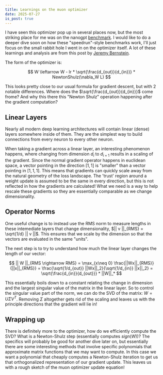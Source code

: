 ```yaml
---
title: Learnings on the muon optimizer
date: 2025-07-27
is_post: true
---
```



I have seen this optimizer pop up in several places now, but the most striking place for me was on the nanogpt
[benchmark](https://github.com/KellerJordan/modded-nanogpt). I would like to do a deeper dive soon on how these
"speedrun"-style benchmarks work, I'll just focus on the small rabbit hole I went in on the optimizer itself. A lot of
these learnings and analysis are from this post by [Jeremy Bernstein](https://jeremybernste.in/writing/deriving-muon).

The form of the optimizer is:

$$
W \leftarrow W - lr * \sqrt{\frac{d_{out}}{d_{in}}} * NewtonShulz(\nabla_W L)
$$


This looks pretty close to our usual formula for gradient descent, but with 2 notable differences. Where does the $\sqrt{\frac{d_{out}}{d_{in}}}$ come frome? And why this there this "Newton Shulz" operation happening after the gradient
computation?

## Linear Layers

Nearly all modern deep learning architectures will contain linear (dense) layers somewhere inside of them. They are the
simplest way to build connections from every neuron to every other neuron. 

When taking a gradient across a linear layer, an interesting phenomenon happens, where changing from dimension $d_i$
to $d_{i+1}$ results in a scaling of the gradient. Since the normal gradient operator happens in euclidean space, a
vector pointing in the direction $[1, 1]$ is "smaller" than a vector pointing in $[1, 1, 1]$. This means that
gradients can quickly scale away from the natural geometry of the loss landscape. The 'trust' region around a weight
update is assumed to be the same in every direction, but this is not reflected in how the gradients are calculated! What
we need is a way to help rescale these gradients so they are essentially comparable as we change dimensionality.

## Operator Norms

One useful change is to instead use the RMS norm to measure lengths in these intemediate layers that change
dimensionality, $|| v ||_{RMS} = \sqrt{1/d} || v ||$. This ensures that we scale by the dimension so that the vectors
are evaluated in the same "units". 

The next step is to try to understand how much the linear layer changes the length of our vector:

$$
|| W ||_{RMS \rightarrow RMS} = \max_{x\neq 0} \frac{||Wx||_{RMS}}{||x||_{RMS}} = \frac{\sqrt{1/d_{out}} ||Wx||_2}{\sqrt{1/d_{in}} ||x||_2} = \sqrt{\frac{d_{in}}{d_{out}}} * ||W||_*
$$


This essentially boils down to a constant relating the change in dimension and the largest singular value of the matrix
in the linear layer. So to control the singular value part of the norm, we can do the SVD of the matrix: $W =
U \Sigma V^T$. Removing $\Sigma$ altogether gets rid of the scaling and leaves us with the principle directions that
the gradient will lie in!

## Wrapping up

There is definitely more to the optimizer, how do we efficiently compute the SVD? What is a Newton-Shulz step
(essentially computes $sign(W)$)? The specifics will probably be good for another dive later on, but essentially there
are some interesting methods that involve specific polynomials that approximate matrix functions that we may want to
compute. In this case we want a polynomial that cheaply computes a Newton-Shulz iteration to get us that orthogonalized
representation of our gradient update. This leaves us with a rough sketch of the muon optimizer update equation!
